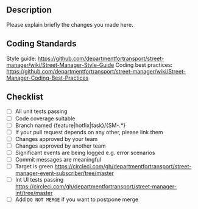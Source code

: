 ## Description

Please explain briefly the changes you made here.

## Coding Standards

Style guide: https://github.com/departmentfortransport/street-manager/wiki/Street-Manager-Style-Guide
Coding best practices: https://github.com/departmentfortransport/street-manager/wiki/Street-Manager-Coding-Best-Practices

## Checklist

- [ ] All unit tests passing
- [ ] Code coverage suitable
- [ ] Branch named {feature|hotfix|task}/{SM-.*}
- [ ] If your pull request depends on any other, please link them
- [ ] Changes approved by your team
- [ ] Changes approved by another team
- [ ] Significant events are being logged e.g. error scenarios
- [ ] Commit messages are meaningful
- [ ] Target is green https://circleci.com/gh/departmentfortransport/street-manager-event-subscriber/tree/master
- [ ] Int UI tests passing https://circleci.com/gh/departmentfortransport/street-manager-int/tree/master
- [ ] Add `DO NOT MERGE` if you want to postpone merge
